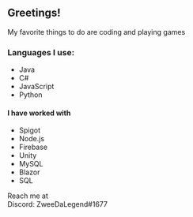 ## Greetings!

My favorite things to do are coding and playing games

### Languages I use:
- Java
- C#
- JavaScript
- Python

#### I have worked with
 - Spigot
 - Node.js
 - Firebase
 - Unity
 - MySQL
 - Blazor
 - SQL
 
Reach me at <br>
Discord: ZweeDaLegend#1677 <br>
